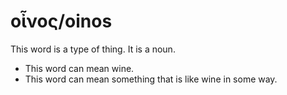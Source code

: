 # οἶνος/oinos
This word is a type of thing. It is a noun.
* This word can mean wine.
* This word can mean something that is like wine in some way.
